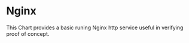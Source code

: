# Nginx

This Chart provides a basic runing Nginx http service useful in verifying proof of concept.

